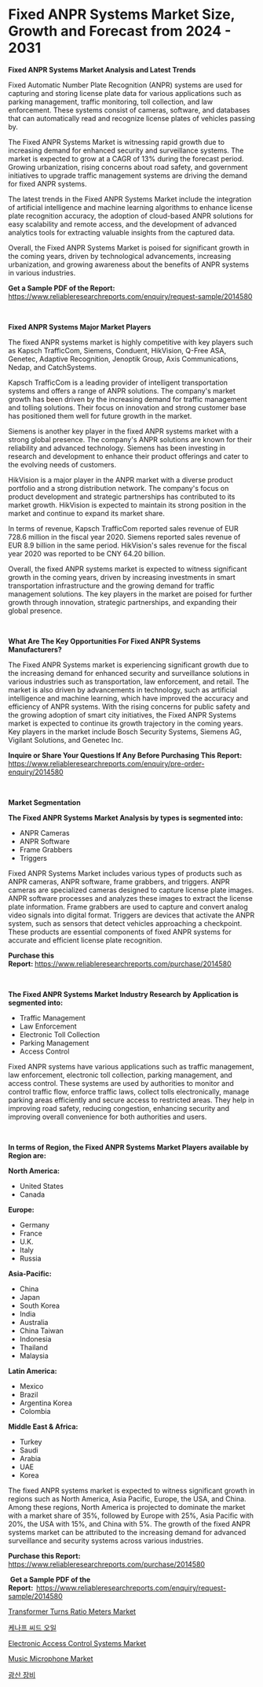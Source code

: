 <p><h1>Fixed ANPR Systems Market Size, Growth and Forecast from 2024 - 2031</h1></p><p><strong>Fixed ANPR Systems Market Analysis and Latest Trends</strong></p>
<p><p>Fixed Automatic Number Plate Recognition (ANPR) systems are used for capturing and storing license plate data for various applications such as parking management, traffic monitoring, toll collection, and law enforcement. These systems consist of cameras, software, and databases that can automatically read and recognize license plates of vehicles passing by.</p><p>The Fixed ANPR Systems Market is witnessing rapid growth due to increasing demand for enhanced security and surveillance systems. The market is expected to grow at a CAGR of 13% during the forecast period. Growing urbanization, rising concerns about road safety, and government initiatives to upgrade traffic management systems are driving the demand for fixed ANPR systems.</p><p>The latest trends in the Fixed ANPR Systems Market include the integration of artificial intelligence and machine learning algorithms to enhance license plate recognition accuracy, the adoption of cloud-based ANPR solutions for easy scalability and remote access, and the development of advanced analytics tools for extracting valuable insights from the captured data.</p><p>Overall, the Fixed ANPR Systems Market is poised for significant growth in the coming years, driven by technological advancements, increasing urbanization, and growing awareness about the benefits of ANPR systems in various industries.</p></p>
<p><strong>Get a Sample PDF of the Report:&nbsp;</strong> <a href="https://www.reliableresearchreports.com/enquiry/request-sample/2014580">https://www.reliableresearchreports.com/enquiry/request-sample/2014580</a></p>
<p>&nbsp;</p>
<p><strong>Fixed ANPR Systems Major Market Players</strong></p>
<p><p>The fixed ANPR systems market is highly competitive with key players such as Kapsch TrafficCom, Siemens, Conduent, HikVision, Q-Free ASA, Genetec, Adaptive Recognition, Jenoptik Group, Axis Communications, Nedap, and CatchSystems. </p><p>Kapsch TrafficCom is a leading provider of intelligent transportation systems and offers a range of ANPR solutions. The company's market growth has been driven by the increasing demand for traffic management and tolling solutions. Their focus on innovation and strong customer base has positioned them well for future growth in the market.</p><p>Siemens is another key player in the fixed ANPR systems market with a strong global presence. The company's ANPR solutions are known for their reliability and advanced technology. Siemens has been investing in research and development to enhance their product offerings and cater to the evolving needs of customers.</p><p>HikVision is a major player in the ANPR market with a diverse product portfolio and a strong distribution network. The company's focus on product development and strategic partnerships has contributed to its market growth. HikVision is expected to maintain its strong position in the market and continue to expand its market share.</p><p>In terms of revenue, Kapsch TrafficCom reported sales revenue of EUR 728.6 million in the fiscal year 2020. Siemens reported sales revenue of EUR 8.9 billion in the same period. HikVision's sales revenue for the fiscal year 2020 was reported to be CNY 64.20 billion.</p><p>Overall, the fixed ANPR systems market is expected to witness significant growth in the coming years, driven by increasing investments in smart transportation infrastructure and the growing demand for traffic management solutions. The key players in the market are poised for further growth through innovation, strategic partnerships, and expanding their global presence.</p></p>
<p>&nbsp;</p>
<p><strong>What Are The Key Opportunities For Fixed ANPR Systems Manufacturers?</strong></p>
<p><p>The Fixed ANPR Systems market is experiencing significant growth due to the increasing demand for enhanced security and surveillance solutions in various industries such as transportation, law enforcement, and retail. The market is also driven by advancements in technology, such as artificial intelligence and machine learning, which have improved the accuracy and efficiency of ANPR systems. With the rising concerns for public safety and the growing adoption of smart city initiatives, the Fixed ANPR Systems market is expected to continue its growth trajectory in the coming years. Key players in the market include Bosch Security Systems, Siemens AG, Vigilant Solutions, and Genetec Inc.</p></p>
<p><strong>Inquire or Share Your Questions If Any Before Purchasing This Report:</strong> <a href="https://www.reliableresearchreports.com/enquiry/pre-order-enquiry/2014580">https://www.reliableresearchreports.com/enquiry/pre-order-enquiry/2014580</a></p>
<p>&nbsp;</p>
<p><strong>Market Segmentation</strong></p>
<p><strong>The Fixed ANPR Systems Market Analysis by types is segmented into:</strong></p>
<p><ul><li>ANPR Cameras</li><li>ANPR Software</li><li>Frame Grabbers</li><li>Triggers</li></ul></p>
<p><p>Fixed ANPR Systems Market includes various types of products such as ANPR cameras, ANPR software, frame grabbers, and triggers. ANPR cameras are specialized cameras designed to capture license plate images. ANPR software processes and analyzes these images to extract the license plate information. Frame grabbers are used to capture and convert analog video signals into digital format. Triggers are devices that activate the ANPR system, such as sensors that detect vehicles approaching a checkpoint. These products are essential components of fixed ANPR systems for accurate and efficient license plate recognition.</p></p>
<p><strong>Purchase this Report:&nbsp;</strong><a href="https://www.reliableresearchreports.com/purchase/2014580">https://www.reliableresearchreports.com/purchase/2014580</a></p>
<p>&nbsp;</p>
<p><strong>The Fixed ANPR Systems Market Industry Research by Application is segmented into:</strong></p>
<p><ul><li>Traffic Management</li><li>Law Enforcement</li><li>Electronic Toll Collection</li><li>Parking Management</li><li>Access Control</li></ul></p>
<p><p>Fixed ANPR systems have various applications such as traffic management, law enforcement, electronic toll collection, parking management, and access control. These systems are used by authorities to monitor and control traffic flow, enforce traffic laws, collect tolls electronically, manage parking areas efficiently and secure access to restricted areas. They help in improving road safety, reducing congestion, enhancing security and improving overall convenience for both authorities and users.</p></p>
<p>&nbsp;</p>
<p><strong>In terms of Region, the Fixed ANPR Systems Market Players available by Region are:</strong></p>
<p>
    <p> <strong> North America: </strong>
        <ul>
            <li>United States</li>
            <li>Canada</li>
        </ul>
        </p> 
    <p> <strong> Europe: </strong>
        <ul>
            <li>Germany</li>
            <li>France</li>
            <li>U.K.</li>
            <li>Italy</li>
            <li>Russia</li>
        </ul>
        </p> 
    <p> <strong> Asia-Pacific: </strong>
        <ul>
            <li>China</li>
            <li>Japan</li>
            <li>South Korea</li>
            <li>India</li>
            <li>Australia</li>
            <li>China Taiwan</li>
            <li>Indonesia</li>
            <li>Thailand</li>
            <li>Malaysia</li>
        </ul>
        </p> 
    <p> <strong> Latin America: </strong>
        <ul>
            <li>Mexico</li>
            <li>Brazil</li>
            <li>Argentina Korea</li>
            <li>Colombia</li>
        </ul>
        </p> 
    <p> <strong> Middle East & Africa: </strong>
        <ul>
            <li>Turkey</li>
            <li>Saudi</li>
            <li>Arabia</li>
            <li>UAE</li>
            <li>Korea</li>
        </ul>
    </p>
    </p>
<p><p>The fixed ANPR systems market is expected to witness significant growth in regions such as North America, Asia Pacific, Europe, the USA, and China. Among these regions, North America is projected to dominate the market with a market share of 35%, followed by Europe with 25%, Asia Pacific with 20%, the USA with 15%, and China with 5%. The growth of the fixed ANPR systems market can be attributed to the increasing demand for advanced surveillance and security systems across various industries.</p></p>
<p><strong>Purchase this Report: </strong><a href="https://www.reliableresearchreports.com/purchase/2014580">https://www.reliableresearchreports.com/purchase/2014580</a></p>
<p>&nbsp;<strong>Get a Sample PDF of the Report:&nbsp;&nbsp;</strong><a href="https://www.reliableresearchreports.com/enquiry/request-sample/2014580">https://www.reliableresearchreports.com/enquiry/request-sample/2014580</a></p>
<p><strong></strong></p>
<p><p><a href="https://chivalrous-flock-a86.notion.site/Transformer-Turns-Ratio-Meters-Market-Size-Share-Trends-Analysis-Report-By-Application-Regional--16ee51acd1b645cc99a7d20fa8359f86">Transformer Turns Ratio Meters Market</a></p><p><a href="https://medium.com/@sammyultyylrich9067856/%EC%BC%80%EB%82%98%ED%94%84%EC%94%A8%EC%9C%A0-%EC%8B%9C%EC%9E%A5-%EA%B7%9C%EB%AA%A8-cagr-%ED%8A%B8%EB%A0%8C%EB%93%9C-2024-2030-37acae436f93">케나프 씨드 오일</a></p><p><a href="https://view.publitas.com/reportprime-1/electronic-access-control-systems-market-provides-detailed-segmentation-of-this-market-based-on-type-application-and-region-and-forecast-for-the-period-from-2024-2031/">Electronic Access Control Systems Market</a></p><p><a href="https://view.publitas.com/reportprime-1/music-microphone-market-size-focuses-on-market-dynamics-in-depth-analysis-and-future-projections-of-its-market-forecasted-for-period-from-2024-to-2031/">Music Microphone Market</a></p><p><a href="https://medium.com/@goicoevgovidph/%EB%A7%88%EC%9D%B4%EB%8B%9D-%EC%9E%A5%EB%B9%84-%EC%8B%9C%EC%9E%A5-%EC%8B%9C%EC%9E%A5-%EC%A0%90%EC%9C%A0%EC%9C%A8-%EC%8B%9C%EC%9E%A5-%ED%8A%B8%EB%A0%8C%EB%93%9C-%EB%B0%8F-%EB%AF%B8%EB%9E%98-%EC%84%B1%EC%9E%A5-%ED%83%90%EC%83%89-f8774fa21f6c">광산 장비</a></p></p>